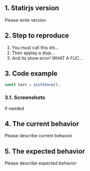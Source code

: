 ## 1. Statirjs version

Please write version

## 2. Step to reproduce

1. You must call this shi...
2. Then applay a stup...
3. And its show error! WHAT A FUC...

## 3. Code example

```js
const test = initStore();
```

### 3.1. Screenshots

If needed

## 4. The current behavior

Please describe current behavior

## 5. The expected behavior

Please describe expected behavior
